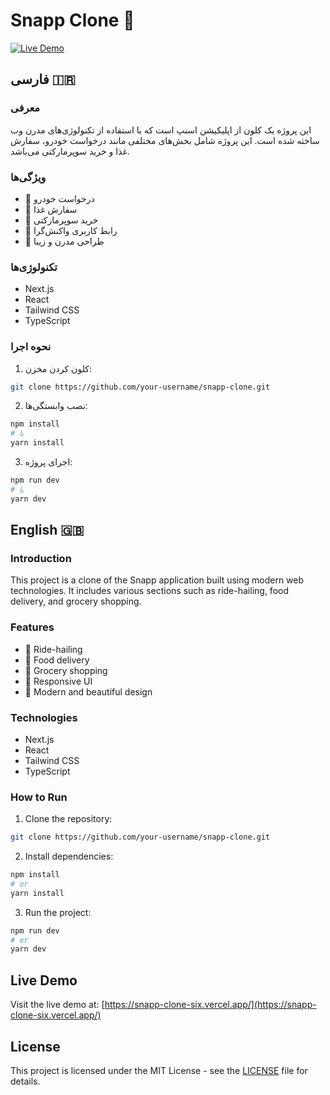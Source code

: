 # Snapp Clone 🚗

[![Live Demo](https://img.shields.io/badge/Live%20Demo-https://snapp--clone--six.vercel.app-blue)](https://snapp-clone-six.vercel.app/)

## فارسی 🇮🇷

### معرفی

این پروژه یک کلون از اپلیکیشن اسنپ است که با استفاده از تکنولوژی‌های مدرن وب ساخته شده است. این پروژه شامل بخش‌های مختلفی مانند درخواست خودرو، سفارش غذا و خرید سوپرمارکتی می‌باشد.

### ویژگی‌ها

- 🚗 درخواست خودرو
- 🍔 سفارش غذا
- 🛒 خرید سوپرمارکتی
- 📱 رابط کاربری واکنش‌گرا
- 🎨 طراحی مدرن و زیبا

### تکنولوژی‌ها

- Next.js
- React
- Tailwind CSS
- TypeScript

### نحوه اجرا

1. کلون کردن مخزن:

```bash
git clone https://github.com/your-username/snapp-clone.git
```

2. نصب وابستگی‌ها:

```bash
npm install
# یا
yarn install
```

3. اجرای پروژه:

```bash
npm run dev
# یا
yarn dev
```

## English 🇬🇧

### Introduction

This project is a clone of the Snapp application built using modern web technologies. It includes various sections such as ride-hailing, food delivery, and grocery shopping.

### Features

- 🚗 Ride-hailing
- 🍔 Food delivery
- 🛒 Grocery shopping
- 📱 Responsive UI
- 🎨 Modern and beautiful design

### Technologies

- Next.js
- React
- Tailwind CSS
- TypeScript

### How to Run

1. Clone the repository:

```bash
git clone https://github.com/your-username/snapp-clone.git
```

2. Install dependencies:

```bash
npm install
# or
yarn install
```

3. Run the project:

```bash
npm run dev
# or
yarn dev
```

## Live Demo

Visit the live demo at: [https://snapp-clone-six.vercel.app/](https://snapp-clone-six.vercel.app/)

## License

This project is licensed under the MIT License - see the [LICENSE](LICENSE) file for details.
